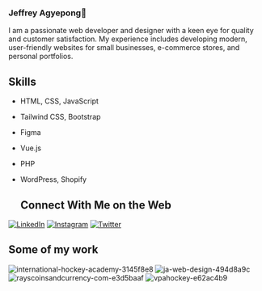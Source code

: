 ### Jeffrey Agyepong👋

I am a passionate web developer and designer with a keen eye for quality and customer satisfaction. My experience includes developing modern, user-friendly websites for small businesses, e-commerce stores, and personal portfolios.


## Skills
- HTML, CSS, JavaScript
- Tailwind CSS, Bootstrap
- Figma
- Vue.js 
- PHP
- WordPress, Shopify

  ## Connect With Me on the Web

[![LinkedIn](https://img.shields.io/badge/LinkedIn-100000?style=for-the-badge&logo=Linkedin&logoColor=white&labelColor=001CA6&color=0027C3)](https://www.linkedin.com/in/jeffrey-agyepong/)
[![Instagram](https://img.shields.io/badge/Instagram-100000?style=for-the-badge&logo=Instagram&logoColor=white&labelColor=3D16FD&color=3D16FD)](https://instagram.com/j.a.webdesign)
[![Twitter](https://img.shields.io/badge/Twitter-100000?style=for-the-badge&logo=Twitter&logoColor=white&labelColor=3D16FD&color=3D16FD)](https://twitter.com/jawebdesignyeg)


## Some of my work
![international-hockey-academy-3145f8e8](https://i.ibb.co/YBhNYX3/international-hockey-academy-3145f8e8.webp)
![ja-web-design-494d8a9c](https://i.ibb.co/XjzyjRf/ja-web-design-494d8a9c.webp)
![rayscoinsandcurrency-com-e3d5baaf](https://i.ibb.co/pQTjq6C/rayscoinsandcurrency-com-e3d5baaf.webp)
![vpahockey-e62ac4b9](https://i.ibb.co/DC2ww9s/vpahockey-e62ac4b9.webp)



